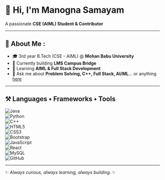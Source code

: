 # 👋 Hi, I'm Manogna Samayam  

A passionate **CSE (AIML) Student & Contributor** 

---

## 🌱 About Me  :
- 🎓 3rd year B.Tech (CSE - AIML) @ **Mohan Babu University**  
- 🔭 Currently building **LMS Campus Bridge**  
- 🌱 Learning **AIML & Full Stack Development**  
- 💬 Ask me about **Problem Solving, C++, Full Stack, AI/ML**... or anything [here](https://github.com/ManognaSamayam/ManognaSamayam/issues)  

---

## ⚒️ Languages • Frameworks • Tools  
![Java](https://img.shields.io/badge/Java-007396?style=for-the-badge&logo=java&logoColor=white)  
![Python](https://img.shields.io/badge/Python-3776AB?style=for-the-badge&logo=python&logoColor=white)  
![C++](https://img.shields.io/badge/C++-00599C?style=for-the-badge&logo=cplusplus&logoColor=white)  
![HTML5](https://img.shields.io/badge/HTML5-E34F26?style=for-the-badge&logo=html5&logoColor=white)  
![CSS3](https://img.shields.io/badge/CSS3-1572B6?style=for-the-badge&logo=css3&logoColor=white)  
![Bootstrap](https://img.shields.io/badge/Bootstrap-563D7C?style=for-the-badge&logo=bootstrap&logoColor=white)  
![JavaScript](https://img.shields.io/badge/JavaScript-F7DF1E?style=for-the-badge&logo=javascript&logoColor=black)  
![React](https://img.shields.io/badge/React-20232A?style=for-the-badge&logo=react&logoColor=61DAFB)  
![MySQL](https://img.shields.io/badge/MySQL-4479A1?style=for-the-badge&logo=mysql&logoColor=white)  
![GitHub](https://img.shields.io/badge/GitHub-181717?style=for-the-badge&logo=github&logoColor=white)  

---

✨ *Always curious, always learning, always building.* ✨
